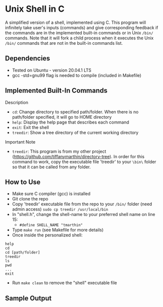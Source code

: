 # Unix Shell in C
A simplified version of a shell, implemented using C. This program will infinitely take user's inputs (commands) and give corresponding feedback if the commands are in the implemented built-in commands or in Unix `/bin/` commands. Note that it will fork a child process when it executes the Unix `/bin/` commands that are not in the built-in commands list.

## Dependencies
* Tested on Ubuntu - version 20.04.1 LTS
* gcc -std=gnu99 flag is needed to compile (included in Makefile)

## Implemented Built-In Commands
Description
* `cd`: Change directory to specified path/folder. When there is no path/folder specified, it will go to HOME directory
* `help`: Display the help page that describes each command
* `exit`: Exit the shell
* `treedir`: Show a tree directory of the current working directory

Important Note
* `treedir`: This program is from my other project (https://github.com/tiffanymarthin/directory-tree). In order for this command to work, copy the executable file 'treedir' to your `\bin\` folder so that it can be called from any folder.

## How to Use
* Make sure C compiler (gcc) is installed
* Git clone the repo
* Copy 'treedir' executable file from the repo to your `/bin/` folder (need admin access)
`sudo cp treedir /usr/local/bin`
* In "shell.h", change the shell-name to your preferred shell name on line 15:
    * `#define SHELL_NAME "tmarthin"`
* Type `make run` (see Makefile for more details)
* Once inside the personalized shell:
```
help
cd
cd [path/folder]
treedir
ls
pwd
...
exit
```
* Run `make clean` to remove the "shell" executable file

## Sample Output


